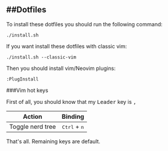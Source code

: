 ##Dotfiles
---

To install these dotfiles you should run the following command:

```
./install.sh
```

If you want install these dotfiles with classic vim:

```
./install.sh --classic-vim
```

Then you should install vim/Neovim plugins:

```
:PlugInstall
```

###Vim hot keys

First of all, you should know that my <kbd>Leader</kbd> key is <kbd>,</kbd>


| Action        | Binding       | 
| ------------- |:-------------:|
| Toggle nerd tree | <kbd>Ctrl</kbd> + <kbd>n</kbd> |

That's all. Remaining keys are default.
